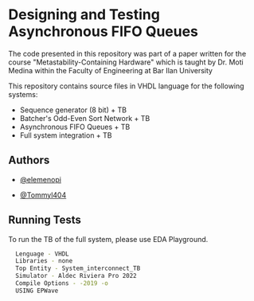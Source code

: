 # Designing and Testing Asynchronous FIFO Queues
The code presented in this repository was part of a paper written for the course "Metastability-Containing Hardware" which is taught by Dr. Moti Medina within the Faculty of Engineering at Bar Ilan University

This repository contains source files in VHDL language for the following systems:
- Sequence generator (8 bit) + TB
- Batcher's Odd-Even Sort Network + TB
- Asynchronous FIFO Queues + TB
- Full system integration + TB
## Authors

- [@elemenopi](https://www.github.com/elemenopi)

- [@Tommyl404](https://www.github.com/Tommyl404)
## Running Tests

To run the TB of the full system, please use EDA Playground.

```bash
  Lenguage - VHDL
  Libraries - none
  Top Entity - System_interconnect_TB
  Simulator - Aldec Riviera Pro 2022
  Compile Options - -2019 -o
  USING EPWave
```

